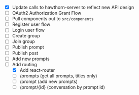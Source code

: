 - [x] Update calls to hawthorn-server to reflect new API design
- [ ] OAuth2 Authorization Grant Flow
- [ ] Pull components out to `src/components`
- [ ] Register user flow
- [ ] Login user flow
- [ ] Create group
- [ ] Join group
- [ ] Publish prompt
- [ ] Publish post
- [ ] Add new prompts
- [ ] Add routing
  - [x] Add react-router
  - [ ] /prompts (get all prompts, titles only)
  - [ ] /prompt (add new prompts)
  - [ ] /prompt/{id} (conversation by prompt id)
